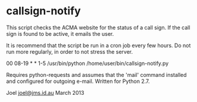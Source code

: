 callsign-notify
===============

This script checks the ACMA website for the status of a call sign.
If the call sign is found to be active, it emails the user.

It is recommend that the script be run in a cron job every few hours. Do not
run more regularly, in order to not stress the server.

 00 08-19 * * 1-5 /usr/bin/python /home/user/bin/callsign-notify.py

Requires python-requests and assumes that the 'mail' command installed and
configured for outgoing e-mail. Written for Python 2.7.

Joel <joel@jms.id.au>
March 2013
